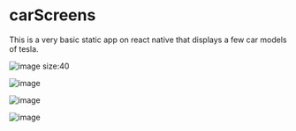 # carScreens
This is a very  basic static app on react native that displays a few car models of tesla.

![image](https://user-images.githubusercontent.com/81974869/135710033-73da39d1-e32e-48e2-8664-742a24e6c77e.png) size:40

![image](https://user-images.githubusercontent.com/81974869/135710065-f297fddc-a9bc-4b59-bb9b-36f9f1d0f630.png)

![image](https://user-images.githubusercontent.com/81974869/135710099-80ed385b-6588-447b-8d75-66a2e3ba6187.png)

![image](https://user-images.githubusercontent.com/81974869/135710117-da4804e8-f334-40d6-bb3b-321bf6f91bca.png)



